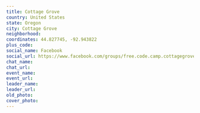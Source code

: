 ```yaml
---
title: Cottage Grove
country: United States
state: Oregon
city: Cottage Grove
neighborhood: 
coordinates: 44.827745, -92.943822
plus_code:
social_name: Facebook
social_url: https://www.facebook.com/groups/free.code.camp.cottagegrove
chat_name:
chat_url:
event_name:
event_url:
leader_name:
leader_url:
old_photo: 
cover_photo:
---
```

